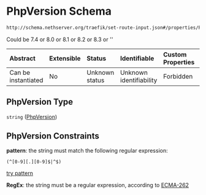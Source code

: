 # PhpVersion Schema

```txt
http://schema.nethserver.org/traefik/set-route-input.json#/properties/PhpVersion
```

Could be 7.4 or 8.0 or 8.1 or 8.2 or 8.3 or ''

| Abstract            | Extensible | Status         | Identifiable            | Custom Properties | Additional Properties | Access Restrictions | Defined In                                                                    |
| :------------------ | :--------- | :------------- | :---------------------- | :---------------- | :-------------------- | :------------------ | :---------------------------------------------------------------------------- |
| Can be instantiated | No         | Unknown status | Unknown identifiability | Forbidden         | Allowed               | none                | [set-route-input.json\*](traefik/set-route-input.json "open original schema") |

## PhpVersion Type

`string` ([PhpVersion](set-route-input-properties-phpversion.md))

## PhpVersion Constraints

**pattern**: the string must match the following regular expression:&#x20;

```regexp
(^[0-9][.][0-9]$|^$)
```

[try pattern](https://regexr.com/?expression=\(%5E%5B0-9%5D%5B.%5D%5B0-9%5D%24%7C%5E%24\) "try regular expression with regexr.com")

**RegEx**: the string must be a regular expression, according to [ECMA-262](http://www.ecma-international.org/publications/files/ECMA-ST/Ecma-262.pdf "check the specification")
